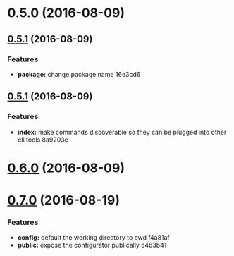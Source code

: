<a name="0.5.0"></a>
# 0.5.0 (2016-08-09)




<a name="0.5.1"></a>
## [0.5.1](//compare/0.5.0...v0.5.1) (2016-08-09)


### Features

* **package:** change package name 16e3cd6



<a name="0.5.1"></a>
## [0.5.1](//compare/0.5.1...v0.5.1) (2016-08-09)


### Features

* **index:** make commands discoverable so they can be plugged into other cli tools 8a9203c



<a name="0.6.0"></a>
# [0.6.0](//compare/0.5.1...v0.6.0) (2016-08-09)




<a name="0.7.0"></a>
# [0.7.0](//compare/0.6.0...v0.7.0) (2016-08-19)


### Features

* **config:** default the working directory to cwd f4a81af
* **public:** expose the configurator publically c463b41



